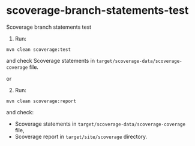 # scoverage-branch-statements-test
Scoverage branch statements test

1. Run:

```
mvn clean scoverage:test
```

and check Scoverage statements in `target/scoverage-data/scoverage-coverage` file.

or

2. Run:

```
mvn clean scoverage:report
```

and check:
- Scoverage statements in `target/scoverage-data/scoverage-coverage` file,
- Scoverage report in `target/site/scoverage` directory.
